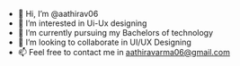 - 👋 Hi, I’m @aathirav06
- 👀 I’m interested in Ui-Ux designing
- 🌱 I’m currently pursuing my Bachelors of technology
- 💞️ I’m looking to collaborate in UI/UX Designing
- 📫 Feel free to contact me in aathiravarma06@gmail.com
                            


<!---
aathirav06/aathirav06 is a ✨ special ✨ repository because its `README.md` (this file) appears on your GitHub profile.
You can click the Preview link to take a look at your changes.
--->
